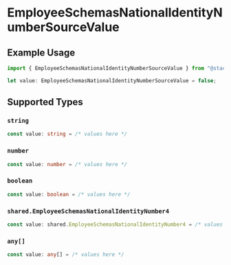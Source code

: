 # EmployeeSchemasNationalIdentityNumberSourceValue

## Example Usage

```typescript
import { EmployeeSchemasNationalIdentityNumberSourceValue } from "@stackone/stackone-client-ts/sdk/models/shared";

let value: EmployeeSchemasNationalIdentityNumberSourceValue = false;
```

## Supported Types

### `string`

```typescript
const value: string = /* values here */
```

### `number`

```typescript
const value: number = /* values here */
```

### `boolean`

```typescript
const value: boolean = /* values here */
```

### `shared.EmployeeSchemasNationalIdentityNumber4`

```typescript
const value: shared.EmployeeSchemasNationalIdentityNumber4 = /* values here */
```

### `any[]`

```typescript
const value: any[] = /* values here */
```


